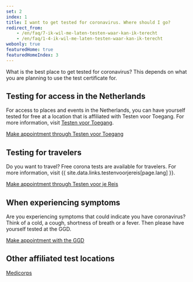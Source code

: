 ```yaml
---
set: 2
index: 1
title: I want to get tested for coronavirus. Where should I go?
redirect_from: 
    - /en/faq/7-ik-wil-me-laten-testen-waar-kan-ik-terecht
    - /en/faq/1-4-ik-wil-me-laten-testen-waar-kan-ik-terecht
webonly: true
featuredHome: true
featuredHomeIndex: 3
---
```

What is the best place to get tested for coronavirus? This depends on what you are planning to use the test certificate for.

## Testing for access in the Netherlands

For access to places and events in the Netherlands, you can have yourself tested for free at a location that is affiliated with <span lang="nl">Testen voor Toegang</span>. For more information, visit <a href="https://www.testenvoortoegang.nl" rel="noopener noreferrer" target="_blank" hreflang="nl" lang="nl">Testen voor Toegang</a>.

<a href="https://www.testenvoortoegang.nl" class="btn btn--cta" rel="noopener noreferrer" target="_blank" hreflang="nl">Make appointment<span class="screen-reader-text"> through <span lang="nl">Testen voor Toegang</span></span></a>

## Testing for travelers
Do you want to travel? Free corona tests are available for travelers. For more information, visit {{ site.data.links.testenvoorjereis[page.lang] }}.

<a href="https://afspraak.testenvoorjereis.nl/" class="btn btn--cta" rel="noopener noreferrer" target="_blank" hreflang="nl">Make appointment<span class="screen-reader-text"> through <span lang="nl">Testen voor je Reis</span></span></a>

## When experiencing symptoms
Are you experiencing symptoms that could indicate you have coronavirus? Think of a cold, a cough, shortness of breath or a fever. Then please have yourself tested at the GGD.

<a href="https://www.coronatest.nl"  rel="noopener noreferrer" target="_blank" class="btn btn--cta" hreflang="nl">Make appointment<span class="screen-reader-text"> with the GGD</span></a>

## Other affiliated test locations

<a href="https://www.medicorps.nl"  rel="noopener noreferrer" target="_blank" class="btn btn--cta" hreflang="nl">Medicorps</a>
